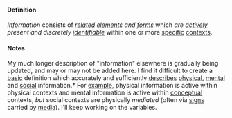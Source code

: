 #### Definition

*Information* consists of *[related](https://github.com/gcassel/Modular-Organization-Terminology/blob/master/terms/relate.md) [elements](https://github.com/gcassel/Modular-Organization-Terminology/blob/master/terms/element.md) and [forms](https://github.com/gcassel/Modular-Organization-Terminology/blob/master/terms/form.md)* which *are [actively](https://github.com/gcassel/Modular-Organization-Terminology/blob/master/terms/active.md) present and discretely [identifiable](https://github.com/gcassel/Modular-Organization-Terminology/blob/master/terms/identify.md)* within one or more [specific](https://github.com/gcassel/Modular-Organization-Terminology/blob/master/terms/specific.md) [contexts](https://github.com/gcassel/Modular-Organization-Terminology/blob/master/terms/context.md).

#### Notes

My much longer description of "information" elsewhere is gradually being updated, and may or may not be added here.  I find it difficult to create a [basic](https://github.com/gcassel/Modular-Organization-Terminology/blob/master/terms/base.md) definition which accurately and sufficiently [describes](https://github.com/gcassel/Modular-Organization-Terminology/blob/master/terms/describe.md) [physical](https://github.com/gcassel/Modular-Organization-Terminology/blob/master/terms/physical.md), [mental](https://github.com/gcassel/Modular-Organization-Terminology/blob/master/terms/mental.md) and [social](https://github.com/gcassel/Modular-Organization-Terminology/blob/master/terms/social.md) information.*   For [example](https://github.com/gcassel/Modular-Organization-Terminology/blob/master/terms/example.md), physical information is active within physical contexts and mental information is active within [conceptual](https://github.com/gcassel/Modular-Organization-Terminology/blob/master/terms/concept.md) contexts, *but* social contexts are physically *mediated* (often via [signs](https://github.com/gcassel/Modular-Organization-Terminology/blob/master/terms/sign.md) carried by [media](https://github.com/gcassel/Modular-Organization-Terminology/blob/master/terms/media.md)).   I'll keep working on the variables.
